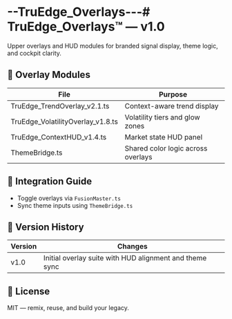 # --TruEdge_Overlays---# TruEdge_Overlays™ — v1.0

Upper overlays and HUD modules for branded signal display, theme logic, and cockpit clarity.

## 🔧 Overlay Modules
| File | Purpose |
|------|---------|
| TruEdge_TrendOverlay_v2.1.ts | Context-aware trend display |
| TruEdge_VolatilityOverlay_v1.8.ts | Volatility tiers and glow zones |
| TruEdge_ContextHUD_v1.4.ts | Market state HUD panel |
| ThemeBridge.ts | Shared color logic across overlays |

## 🧩 Integration Guide
- Toggle overlays via `FusionMaster.ts`
- Sync theme inputs using `ThemeBridge.ts`

## 🧪 Version History
| Version | Changes |
|---------|---------|
| v1.0 | Initial overlay suite with HUD alignment and theme sync |

## 📝 License
MIT — remix, reuse, and build your legacy.
